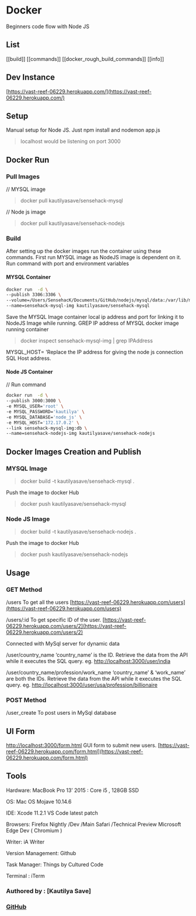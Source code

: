 # Docker

Beginners code flow with Node JS

## List

[[build]]
[[commands]]
[[docker_rough_build_commands]]
[[info]]

## Dev Instance

[https://vast-reef-06229.herokuapp.com/](https://vast-reef-06229.herokuapp.com/)

## Setup

Manual setup for Node JS. Just npm install and nodemon app.js

> localhost would be listening on port 3000

## Docker Run

### Pull Images

// MYSQL image

> docker pull kautilyasave/sensehack-mysql

// Node js image

> docker pull kautilyasave/sensehack-nodejs

### Build

After setting up the docker images run the container using these commands. First run MYSQL image as NodeJS image is dependent on it. Run command with port and environment variables

#### MYSQL Container

```bash
docker run  -d \
--publish 3306:3306 \
--volume=/Users/SensehacK/Documents/GitHub/nodejs/mysql/data:/var/lib/mysql \
--name=sensehack-mysql-img kautilyasave/sensehack-mysql
```

Save the MYSQL Image container local ip address and port for linking it to NodeJS Image while running. GREP IP address of MYSQL docker image running container

> docker inspect sensehack-mysql-img \| grep IPAddress

MYSQL\_HOST= 'Replace the IP address for giving the node js connection SQL Host address.

#### Node JS Container

// Run command

```bash
docker run  -d \
--publish 3000:3000 \
-e MYSQL_USER='root' \
-e MYSQL_PASSWORD='kautilya' \
-e MYSQL_DATABASE='node_js' \
-e MYSQL_HOST='172.17.0.2' \
--link sensehack-mysql-img:db \
--name=sensehack-nodejs-img kautilyasave/sensehack-nodejs
```

## Docker Images Creation and Publish

### MYSQL Image

> docker build -t kautilyasave/sensehack-mysql .

Push the image to docker Hub

> docker push kautilyasave/sensehack-mysql

### Node JS Image

> docker build -t kautilyasave/sensehack-nodejs .

Push the image to docker Hub

> docker push kautilyasave/sensehack-nodejs

## Usage

### GET Method

/users To get all the users [https://vast-reef-06229.herokuapp.com/users](https://vast-reef-06229.herokuapp.com/users)

/users/:id To get specific ID of the user. [https://vast-reef-06229.herokuapp.com/users/2](https://vast-reef-06229.herokuapp.com/users/2)

Connected with MySql server for dynamic data

/user/country\_name ‘country\_name’ is the ID. Retrieve the data from the API while it executes the SQL query. eg. [http://localhost:3000/user/india](http://localhost:3000/user/india)

/user/country\_name/profession/work\_name ‘country\_name’ & ‘work\_name’ are both the IDs. Retrieve the data from the API while it executes the SQL query. eg. [http://localhost:3000/user/usa/profession/billionaire](http://localhost:3000/user/usa/profession/billionaire)

### POST Method

/user\_create To post users in MySql database

## UI Form

[http://localhost:3000/form.html](http://localhost:3000/form.html) GUI form to submit new users. [https://vast-reef-06229.herokuapp.com/form.html](https://vast-reef-06229.herokuapp.com/form.html)

## Tools

Hardware: MacBook Pro 13’ 2015 : Core i5 , 128GB SSD

OS: Mac OS Mojave 10.14.6

IDE: Xcode 11.2.1 VS Code latest patch

Browsers: Firefox Nightly /Dev /Main Safari /Technical Preview Microsoft Edge Dev \( Chromium \)

Writer: iA Writer

Version Management: Github

Task Manager: Things by Cultured Code

Terminal : iTerm

### Authored by : \[Kautilya Save\]

### [GitHub](https://github.com/SensehacK)

